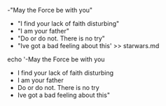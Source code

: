 -"May the Force be with you"
- "I find your lack of faith disturbing"
- "I am your father"
- "Do or do not. There is no try"
- "Ive got a bad feeling about this' >> starwars.md

echo '-May the Force be with you
- I find your lack of faith disturbing
- I am your father
- Do or do not. There is no try
- Ive got a bad feeling about this"

